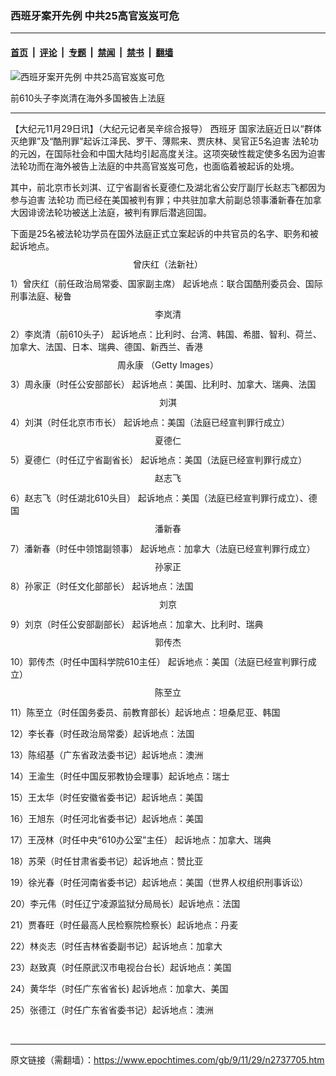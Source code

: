 ### 西班牙案开先例 中共25高官岌岌可危

---

#### [首页](../../../..?n2737705) &nbsp;|&nbsp; [评论](../../../../../epoch-comment?n2737705) &nbsp;|&nbsp; [专题](../../../../../epoch-special?n2737705) &nbsp;|&nbsp; [禁闻](../../../../../epoch-news?n2737705) &nbsp;|&nbsp; [禁书](../../../../../books?n2737705) &nbsp;|&nbsp; [翻墙](https://github.com/gfw-breaker/nogfw/blob/master/README.md?n2737705)


<div><img alt="西班牙案开先例 中共25高官岌岌可危" class="attachment-djy_600_400 size-djy_600_400 wp-post-image" src="https://i.epochtimes.com/assets/uploads/2009/11/911281644501830.jpg"/>
<div class="caption">
 <p>
  前610头子李岚清在海外多国被告上法庭
 </p>
</div></div><hr/><div class="post_content" id="artbody" itemprop="articleBody">
 <!-- article content begin -->
 <p>
  【大纪元11月29日讯】（大纪元记者吴辛综合报导）
  <ok href="https://www.epochtimes.com/gb/tag/%E8%A5%BF%E7%8F%AD%E7%89%99.html">
   西班牙
  </ok>
  国家法庭近日以“群体灭绝罪”及“酷刑罪”起诉江泽民、罗干、薄熙来、贾庆林、吴官正5名迫害
  <ok href="https://www.epochtimes.com/gb/tag/%E6%B3%95%E8%BD%AE%E5%8A%9F.html">
   法轮功
  </ok>
  的元凶，在国际社会和中国大陆均引起高度关注。这项突破性裁定使多名因为迫害法轮功而在海外被告上法庭的中共高官岌岌可危，也面临着被起诉的处境。
 </p>
 <p>
  其中，前北京市长刘淇、辽宁省副省长夏德仁及湖北省公安厅副厅长赵志飞都因为参与迫害
  <ok href="https://www.epochtimes.com/gb/tag/%E6%B3%95%E8%BD%AE%E5%8A%9F.html">
   法轮功
  </ok>
  而已经在美国被判有罪；中共驻加拿大前副总领事潘新春在加拿大因诽谤法轮功被送上法庭，被判有罪后潜逃回国。
 </p>
 <p>
  下面是25名被法轮功学员在国外法庭正式立案起诉的中共官员的名字、职务和被起诉地点。
 </p>
 <p>
  <!--image v 1.0-->
 </p>
 <div style="line-height: 90%; text-align: center;">
  <ok href=" https://i.epochtimes.com/assets/uploads/2015/05/911281637431830.jpg" rel="noreferrer noopener" target="_blank">
   <img alt="" class="size-medium wp-image-7600673" src="https://i.epochtimes.com/assets/uploads/2015/05/911281637431830.jpg" title=""/>
  </ok>
  <br/>
  <span class="bn12">
   曾庆红（法新社）
  </span>
 </div>
 <p>
  <!-- -->
 </p>
 <p>
  1）曾庆红（前任政治局常委、国家副主席） 起诉地点：联合国酷刑委员会、国际刑事法庭、秘鲁
 </p>
 <p>
  <!--image v 1.0-->
 </p>
 <div style="line-height: 90%; text-align: center;">
  <ok href=" https://i.epochtimes.com/assets/uploads/2015/05/911281638041830.jpg" rel="noreferrer noopener" target="_blank">
   <img alt="" class="size-medium wp-image-7600674" src="https://i.epochtimes.com/assets/uploads/2015/05/911281638041830.jpg" title=""/>
  </ok>
  <br/>
  <span class="bn12">
   李岚清
  </span>
 </div>
 <p>
  <!-- -->
 </p>
 <p>
  2）李岚清（前610头子） 起诉地点：比利时、台湾、韩国、希腊、智利、荷兰、加拿大、法国、日本、瑞典、德国、新西兰、香港
 </p>
 <p>
  <!--image v 1.0-->
 </p>
 <div style="line-height: 90%; text-align: center;">
  <ok href=" https://i.epochtimes.com/assets/uploads/2015/05/911281638161830-450x301.jpg" rel="noreferrer noopener" target="_blank">
   <img alt="" class="size-medium wp-image-7600675" src="https://i.epochtimes.com/assets/uploads/2015/05/911281638161830-450x301.jpg" title=""/>
  </ok>
  <br/>
  <span class="bn12">
   周永康 （Getty Images）
  </span>
 </div>
 <p>
  <!-- -->
 </p>
 <p>
  3）周永康（时任公安部部长） 起诉地点：美国、比利时、加拿大、瑞典、法国
 </p>
 <p>
  <!--image v 1.0-->
 </p>
 <div style="line-height: 90%; text-align: center;">
  <ok href=" https://i.epochtimes.com/assets/uploads/2015/05/911281638281830.jpg" rel="noreferrer noopener" target="_blank">
   <img alt="" class="size-medium wp-image-7600676" src="https://i.epochtimes.com/assets/uploads/2015/05/911281638281830.jpg" title=""/>
  </ok>
  <br/>
  <span class="bn12">
   刘淇
  </span>
 </div>
 <p>
  <!-- -->
 </p>
 <p>
  4）刘淇（时任北京市市长） 起诉地点：美国（法庭已经宣判罪行成立）
 </p>
 <p>
  <!--image v 1.0-->
 </p>
 <div style="line-height: 90%; text-align: center;">
  <ok href=" https://i.epochtimes.com/assets/uploads/2015/05/911281638411830.jpg" rel="noreferrer noopener" target="_blank">
   <img alt="" class="size-medium wp-image-7600677" src="https://i.epochtimes.com/assets/uploads/2015/05/911281638411830.jpg" title=""/>
  </ok>
  <br/>
  <span class="bn12">
   夏德仁
  </span>
 </div>
 <p>
  <!-- -->
 </p>
 <p>
  5）夏德仁（时任辽宁省副省长） 起诉地点：美国（法庭已经宣判罪行成立）
 </p>
 <p>
  <!--image v 1.0-->
 </p>
 <div style="line-height: 90%; text-align: center;">
  <ok href=" https://i.epochtimes.com/assets/uploads/2015/05/911281639061830-450x299.jpg" rel="noreferrer noopener" target="_blank">
   <img alt="" class="size-medium wp-image-7600678" src="https://i.epochtimes.com/assets/uploads/2015/05/911281639061830-450x299.jpg" title=""/>
  </ok>
  <br/>
  <span class="bn12">
   赵志飞
  </span>
 </div>
 <p>
  <!-- -->
 </p>
 <p>
  6）赵志飞（时任湖北610头目） 起诉地点：美国（法庭已经宣判罪行成立）、德国
 </p>
 <p>
  <!--image v 1.0-->
 </p>
 <div style="line-height: 90%; text-align: center;">
  <ok href=" https://i.epochtimes.com/assets/uploads/2015/05/911281639421830.jpg" rel="noreferrer noopener" target="_blank">
   <img alt="" class="size-medium wp-image-7600679" src="https://i.epochtimes.com/assets/uploads/2015/05/911281639421830.jpg" title=""/>
  </ok>
  <br/>
  <span class="bn12">
   潘新春
  </span>
 </div>
 <p>
  <!-- -->
 </p>
 <p>
  7）潘新春（时任中领馆副领事） 起诉地点：加拿大（法庭已经宣判罪行成立）
 </p>
 <p>
  <!--image v 1.0-->
 </p>
 <div style="line-height: 90%; text-align: center;">
  <ok href=" https://i.epochtimes.com/assets/uploads/2015/05/911281639551830.jpg" rel="noreferrer noopener" target="_blank">
   <img alt="" class="size-medium wp-image-7600682" src="https://i.epochtimes.com/assets/uploads/2015/05/911281639551830.jpg" title=""/>
  </ok>
  <br/>
  <span class="bn12">
   孙家正
  </span>
 </div>
 <p>
  <!-- -->
 </p>
 <p>
  8）孙家正（时任文化部部长） 起诉地点：法国
 </p>
 <p>
  <!--image v 1.0-->
 </p>
 <div style="line-height: 90%; text-align: center;">
  <ok href=" https://i.epochtimes.com/assets/uploads/2015/05/911281640061830.jpg" rel="noreferrer noopener" target="_blank">
   <img alt="" class="size-medium wp-image-7600683" src="https://i.epochtimes.com/assets/uploads/2015/05/911281640061830.jpg" title=""/>
  </ok>
  <br/>
  <span class="bn12">
   刘京
  </span>
 </div>
 <p>
  <!-- -->
 </p>
 <p>
  9）刘京（时任公安部副部长） 起诉地点：加拿大、比利时、瑞典
 </p>
 <p>
  <!--image v 1.0-->
 </p>
 <div style="line-height: 90%; text-align: center;">
  <ok href=" https://i.epochtimes.com/assets/uploads/2015/05/911281641421830.jpg" rel="noreferrer noopener" target="_blank">
   <img alt="" class="size-medium wp-image-7600684" src="https://i.epochtimes.com/assets/uploads/2015/05/911281641421830.jpg" title=""/>
  </ok>
  <br/>
  <span class="bn12">
   郭传杰
  </span>
 </div>
 <p>
  <!-- -->
 </p>
 <p>
  10）郭传杰（时任中国科学院610主任） 起诉地点：美国（法庭已经宣判罪行成立）
 </p>
 <p>
  <!--image v 1.0-->
 </p>
 <div style="line-height: 90%; text-align: center;">
  <ok href=" https://i.epochtimes.com/assets/uploads/2015/05/911281641541830.jpg" rel="noreferrer noopener" target="_blank">
   <img alt="" class="size-medium wp-image-7600685" src="https://i.epochtimes.com/assets/uploads/2015/05/911281641541830.jpg" title=""/>
  </ok>
  <br/>
  <span class="bn12">
   陈至立
  </span>
 </div>
 <p>
  <!-- -->
 </p>
 <p>
  11）陈至立（时任国务委员、前教育部长）起诉地点：坦桑尼亚、韩国
 </p>
 <p>
  12）李长春（时任政治局常委）起诉地点：法国
 </p>
 <p>
  13）陈绍基（广东省政法委书记）起诉地点：澳洲
 </p>
 <p>
  14）王渝生（时任中国反邪教协会理事）起诉地点：瑞士
 </p>
 <p>
  15）王太华（时任安徽省委书记）起诉地点：美国
 </p>
 <p>
  16）王旭东（时任河北省委书记）起诉地点：美国
 </p>
 <p>
  17）王茂林（时任中央“610办公室”主任） 起诉地点：加拿大、瑞典
 </p>
 <p>
  18）苏荣（时任甘肃省委书记）起诉地点：赞比亚
 </p>
 <p>
  19）徐光春（时任河南省委书记）起诉地点：美国（世界人权组织刑事诉讼）
 </p>
 <p>
  20）李元伟（时任辽宁凌源监狱分局局长）起诉地点：法国
 </p>
 <p>
  21）贾春旺（时任最高人民检察院检察长）起诉地点：丹麦
 </p>
 <p>
  22）林炎志（时任吉林省委副书记）起诉地点：加拿大
 </p>
 <p>
  23）赵致真（时任原武汉市电视台台长）起诉地点：美国
 </p>
 <p>
  24）黄华华（时任广东省省长) 起诉地点：加拿大、美国
 </p>
 <p>
  25）张德江（时任广东省省委书记）起诉地点：澳洲
 </p>
 <p>
  <p>
   <font color="#ffffff">
    (http://www.dajiyuan.com)
   </font>
  </p>
  <!-- article content end -->
  <div id="below_article_ad">
  </div>
 </p>
</div>


---

原文链接（需翻墙）：https://www.epochtimes.com/gb/9/11/29/n2737705.htm